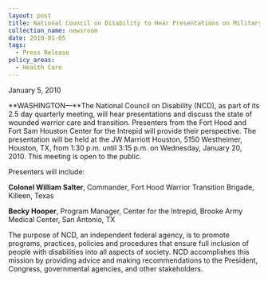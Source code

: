 ```yaml
---
layout: post
title: National Council on Disability to Hear Presentations on Military Health Care
collection_name: newsroom
date: 2010-01-05
tags:
  - Press Release
policy_areas:
  - Health Care
---
```


J﻿anuary 5, 2010

**WASHINGTON—**The National Council on Disability (NCD), as part of its 2.5 day quarterly meeting, will hear presentations and discuss the state of wounded warrior care and transition. Presenters from the Fort Hood and Fort Sam Houston Center for the Intrepid will provide their perspective. The presentation will be held at the JW Marriott Houston, 5150 Westheimer, Houston, TX, from 1:30 p.m. until 3:15 p.m. on Wednesday, January 20, 2010. This meeting is open to the public.

Presenters will include:

**Colonel William Salter**, Commander, Fort Hood Warrior Transition Brigade, Killeen, Texas

**Becky Hooper**, Program Manager, Center for the Intrepid, Brooke Army Medical Center, San Antonio, TX

The purpose of NCD, an independent federal agency, is to promote programs, practices, policies and procedures that ensure full inclusion of people with disabilities into all aspects of society. NCD accomplishes this mission by providing advice and making recommendations to the President, Congress, governmental agencies, and other stakeholders.
